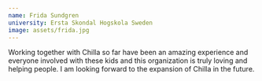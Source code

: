 ```yaml
---
name: Frida Sundgren
university: Ersta Skondal Hogskola Sweden
image: assets/frida.jpg
---
```

Working together with Chilla so far have been an amazing experience and everyone 
involved with these kids and this organization is truly loving and helping people. 
I am looking forward to the expansion of Chilla in the future.